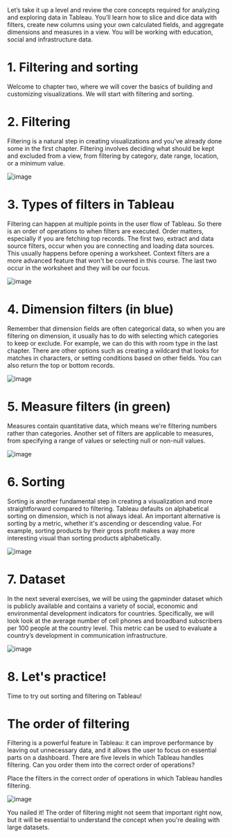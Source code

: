 Let’s take it up a level and review the core concepts required for analyzing and exploring data in Tableau. You’ll learn how to slice and dice data with filters, create new columns using your own calculated fields, and aggregate dimensions and measures in a view. You will be working with education, social and infrastructure data.

# 1. Filtering and sorting

Welcome to chapter two, where we will cover the basics of building and customizing visualizations. We will start with filtering and sorting.

# 2. Filtering

Filtering is a natural step in creating visualizations and you've already done some in the first chapter. Filtering involves deciding what should be kept and excluded from a view, from filtering by category, date range, location, or a minimum value.

![image](https://github.com/artempohribnyi/datacamp/assets/113499718/e5180956-12a6-401d-ad99-bea9ab9553af)

# 3. Types of filters in Tableau

Filtering can happen at multiple points in the user flow of Tableau. So there is an order of operations to when filters are executed. Order matters, especially if you are fetching top records. The first two, extract and data source filters, occur when you are connecting and loading data sources. This usually happens before opening a worksheet. Context filters are a more advanced feature that won't be covered in this course. The last two occur in the worksheet and they will be our focus.

![image](https://github.com/artempohribnyi/datacamp/assets/113499718/5548a9d6-41a0-4e10-a326-788b288add50)

# 4. Dimension filters (in blue)

Remember that dimension fields are often categorical data, so when you are filtering on dimension, it usually has to do with selecting which categories to keep or exclude. For example, we can do this with room type in the last chapter. There are other options such as creating a wildcard that looks for matches in characters, or setting conditions based on other fields. You can also return the top or bottom records.

![image](https://github.com/artempohribnyi/datacamp/assets/113499718/121d58b1-0485-4a49-a457-58452ec23b30)

# 5. Measure filters (in green)

Measures contain quantitative data, which means we're filtering numbers rather than categories. Another set of filters are applicable to measures, from specifying a range of values or selecting null or non-null values.

![image](https://github.com/artempohribnyi/datacamp/assets/113499718/ad539a44-aa7d-4e1a-ac8d-b5cba9cd686c)

# 6. Sorting

Sorting is another fundamental step in creating a visualization and more straightforward compared to filtering. Tableau defaults on alphabetical sorting on dimension, which is not always ideal. An important alternative is sorting by a metric, whether it's ascending or descending value. For example, sorting products by their gross profit makes a way more interesting visual than sorting products alphabetically.

![image](https://github.com/artempohribnyi/datacamp/assets/113499718/23d87509-29b0-49d0-acb4-84b68afa6ac6)

# 7. Dataset

In the next several exercises, we will be using the gapminder dataset which is publicly available and contains a variety of social, economic and environmental development indicators for countries. Specifically, we will look look at the average number of cell phones and broadband subscribers per 100 people at the country level. This metric can be used to evaluate a country’s development in communication infrastructure.

![image](https://github.com/artempohribnyi/datacamp/assets/113499718/f4d9f72b-88f4-4e39-8e49-a156a5168431)

# 8. Let's practice!

Time to try out sorting and filtering on Tableau!

# The order of filtering

Filtering is a powerful feature in Tableau: it can improve performance by leaving out unnecessary data, and it allows the user to focus on essential parts on a dashboard. There are five levels in which Tableau handles filtering. Can you order them into the correct order of operations?

Place the filters in the correct order of operations in which Tableau handles filtering.

![image](https://github.com/artempohribnyi/datacamp/assets/113499718/b4eb3130-4549-448b-ac8d-1fd895b99831)

You nailed it! The order of filtering might not seem that important right now, but it will be essential to understand the concept when you're dealing with large datasets.

